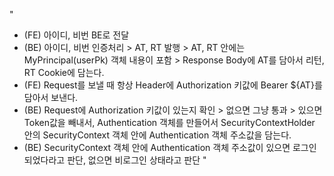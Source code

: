 "
- (FE) 아이디, 비번 BE로 전달 
- (BE) 아이디, 비번 인증처리 > AT, RT 발행
                                   > AT, RT 안에는 MyPrincipal(userPk) 객체 내용이 포함
                                   > Response Body에 AT를 담아서 리턴, RT Cookie에 담는다.
- (FE) Request를 보낼 때 항상 Header에 Authorization 키값에 Bearer ${AT}를 담아서 보낸다.
- (BE) Request에 Authorization 키값이 있는지 확인 
           > 없으면 그냥 통과
           > 있으면 Token값을 빼내서, Authentication 객체를 만들어서
              SecurityContextHolder 안의 SecurityContext 객체 안에 
              Authentication 객체 주소값을 담는다.
- (BE) SecurityContext 객체 안에 Authentication 객체 주소값이 있으면 로그인되었다라고
        판단, 없으면 비로그인 상태라고 판단
"
